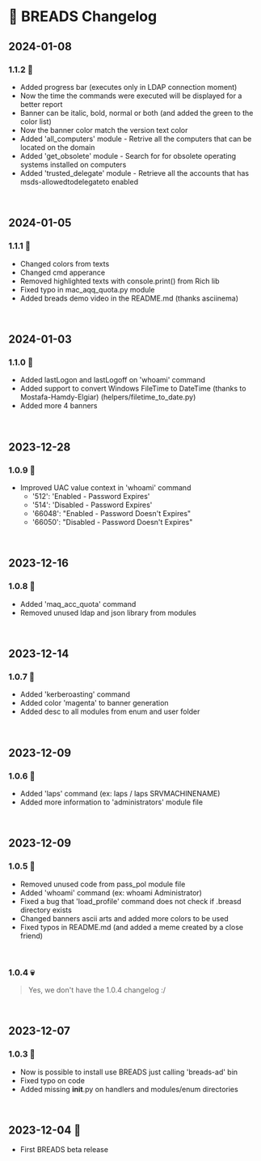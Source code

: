 # 🍞 BREADS Changelog

## 2024-01-08
### 1.1.2 🎉
- Added progress bar (executes only in LDAP connection moment)
- Now the time the commands were executed will be displayed for a better report
- Banner can be italic, bold, normal or both (and added the green to the color list)
- Now the banner color match the version text color
- Added 'all_computers' module - Retrive all the computers that can be located on the domain
- Added 'get_obsolete' module - Search for for obsolete operating systems installed on computers
- Added 'trusted_delegate' module - Retrieve all the accounts that has msds-allowedtodelegateto enabled

<br>

## 2024-01-05
### 1.1.1 🎉
- Changed colors from texts
- Changed cmd apperance
- Removed highlighted texts with console.print() from Rich lib
- Fixed typo in mac_aqq_quota.py module
- Added breads demo video in the README.md (thanks asciinema)

<br>

## 2024-01-03
### 1.1.0 🎉
- Added lastLogon and lastLogoff on 'whoami' command
- Added support to convert Windows FileTime to DateTime (thanks to Mostafa-Hamdy-Elgiar) (helpers/filetime_to_date.py)
- Added more 4 banners

<br>

## 2023-12-28
### 1.0.9 🎉
- Improved UAC value context in 'whoami' command
    - '512': 'Enabled - Password Expires'
    - '514': 'Disabled - Password Expires'
    - '66048': "Enabled - Password Doesn't Expires"
    - '66050': "Disabled - Password Doesn't Expires"

<br>

## 2023-12-16
### 1.0.8 🎉
- Added 'maq_acc_quota' command
- Removed unused ldap and json library from modules

<br>

## 2023-12-14
### 1.0.7 🎉
- Added 'kerberoasting' command
- Added color 'magenta' to banner generation
- Added desc to all modules from enum and user folder

<br>

## 2023-12-09
### 1.0.6 🎉
- Added 'laps' command (ex: laps / laps SRVMACHINENAME)
- Added more information to 'administrators' module file

<br>

## 2023-12-09
### 1.0.5 🎉
- Removed unused code from pass_pol module file
- Added 'whoami' command (ex: whoami Administrator)
- Fixed a bug that 'load_profile' command does not check if .breasd directory exists
- Changed banners ascii arts and added more colors to be used
- Fixed typos in README.md (and added a meme created by a close friend)

<br>

### 1.0.4 💀
> Yes, we don't have the 1.0.4 changelog :/

<br>

## 2023-12-07
### 1.0.3 🎉
- Now is possible to install use BREADS just calling 'breads-ad' bin
- Fixed typo on code
- Added missing __init__.py on handlers and modules/enum directories

<br>

## 2023-12-04 🎉
- First BREADS beta release
